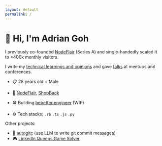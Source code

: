 ```yaml
---
layout: default
permalink: /
---
```


# 👋 Hi, I'm Adrian Goh

I previously co-founded [NodeFlair](https://nodeflair.com/) (Series A) and single-handedly scaled it to >400k monthly visitors.

I write my [technical learnings and opinions](/blog) and gave [talks](/talks) at meetups and conferences.

- 📋 28 years old + Male
- 🏢 [NodeFlair](https://nodeflair.com), [ShopBack](https://www.shopback.sg)
- 🛠️ Building [bebetter.engineer](https://bebetter.engineer) (WIP)

- ⚙️ Tech stacks: `.rb` `.ts` `.js` `.py` 

Other projects:
- 💎 [autogitc](https://github.com/adriangohjw/autogitc) (use LLM to write git commit messages)
- 🎮 [LinkedIn Queens Game Solver](https://linkedin-queens-game-solver.adriangohjw.com/)
